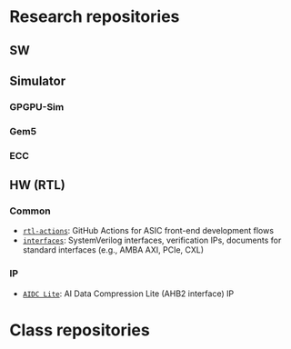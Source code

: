# Research repositories


## SW

## Simulator

### GPGPU-Sim

### Gem5

### ECC

## HW (RTL)

### Common

- [```rtl-actions```](https://github.com/scalable-arch/rtl-actions): GitHub Actions for ASIC front-end development flows
- [```interfaces```](https://github.com/scalable-arch/interfaces): SystemVerilog interfaces, verification IPs, documents for standard interfaces (e.g., AMBA AXI, PCIe, CXL)

### IP
- [```AIDC Lite```](https://github.com/scalable-arch/AIDCLite): AI Data Compression Lite (AHB2 interface) IP


# Class repositories
